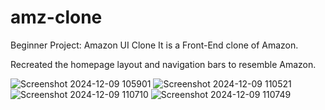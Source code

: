 # amz-clone
Beginner Project: Amazon UI Clone
It is a Front-End clone of Amazon.

Recreated the homepage layout and navigation bars to resemble Amazon.

![Screenshot 2024-12-09 105901](https://github.com/user-attachments/assets/166297fc-4f33-4608-8592-c56be1eb1438)
![Screenshot 2024-12-09 110521](https://github.com/user-attachments/assets/303d3009-49a3-491b-88ad-752db4d8e263)
![Screenshot 2024-12-09 110710](https://github.com/user-attachments/assets/0a957b03-bb73-4dbd-9063-81b1f9d19c3e)
![Screenshot 2024-12-09 110749](https://github.com/user-attachments/assets/006192dd-b24f-45e3-945f-7d86f66b1eab)




